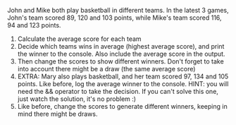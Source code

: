 John and Mike both play basketball in different teams. In the latest 3 games, John's team scored 89, 120 and 103 points, while Mike's team scored 116, 94 and 123 points.
1. Calculate the average score for each team
2. Decide which teams wins in average (highest average score), and print the winner to the console. Also include the average score in the output.
3. Then change the scores to show different winners. Don't forget to take into account there might be a draw (the same average score)
4. EXTRA: Mary also plays basketball, and her team scored 97, 134 and 105 points. Like before, log the average winner to the console. HINT: you will need the && operator to take the decision. If you can't solve this one, just watch the solution, it's no problem :)
5. Like before, change the scores to generate different winners, keeping in mind there might be draws.